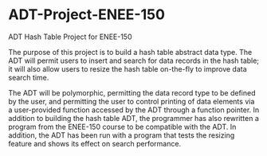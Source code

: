 # ADT-Project-ENEE-150
ADT Hash Table Project for ENEE-150

The purpose of this project is to build a hash table abstract data type. The ADT will permit users
to insert and search for data records in the hash table; it will also allow users to resize
the hash table on-the-fly to improve data search time. 

The ADT will be polymorphic, permitting the data record type to be defined by the user, and
permitting the user to control printing of data elements via a user-provided function accessed
by the ADT through a function pointer. In addition to building the hash table ADT, the programmer has also rewritten a program 
from the ENEE-150 course to be compatible with the ADT. In addition, the ADT has been run
with a program that tests the resizing feature and shows its effect on search performance.
